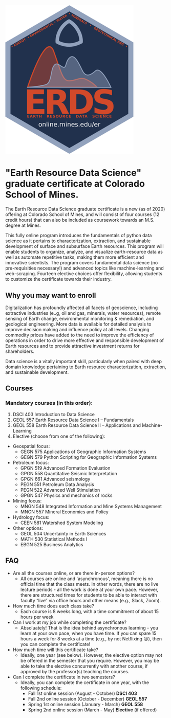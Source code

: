 <img src="erds_logo.png" width="400" title="Thanks to Matt Bauer for the logo!">

# "Earth Resource Data Science" graduate certificate at Colorado School of Mines.

The Earth Resource Data Science graduate certificate is a new (as of 2020) offering at Colorado School of Mines, and will consist of four courses (12 credit hours) that can also be included as coursework towards an M.S. degree at Mines.

This fully online program introduces the fundamentals of python data science as it pertains to characterization, extraction, and sustainable development of surface and subsurface Earth resources. This program will enable students to organize, analyze, and visualize earth-resource data as well as automate repetitive tasks, making them more efficient and innovative scientists. The program covers fundamental data science (no pre-requisities necessary!) and advanced topics like machine-learning and web-scraping. Fourteen elective choices offer flexibility, allowing students to customize the certificate towards their industry.

## Why you may want to enroll
Digitalization has profoundly affected all facets of geoscience, including extractive industries (e..g, oil and gas, minerals, water resources), remote sensing of Earth change, environmental monitoring & remediation, and geological engineering. More data is available for detailed analysis to improve decision making and influence policy at all levels. Changing commodity prices have added to the need to improve the efficiency of operations in order to drive more effective and responsible development of Earth resources and to provide attractive investment returns for shareholders.

Data science is a vitally important skill, particularly when paired with deep domain knowledge pertaining to Earth resource characterization, extraction, and sustainable development.

## Courses
### Mandatory courses (in this order):
1. DSCI 403 	Introduction to Data Science
1. GEOL 557 	Earth Resource Data Science I – Fundamentals
1. GEOL 558 	Earth Resource Data Science II – Applications and Machine-Learning
1. Elective (choose from one of the following):
  - Geospatial focus:
    - GEGN 575	Applications of Geographic Information Systems
    - GEGN 579	Python Scripting for Geographic Information Systems
  - Petroleum focus:
    - GPGN 519 	Advanced Formation Evaluation
    - GPGN 558 	Quantitative Seismic Interpretation
    - GPGN 661	Advanced seismology
    - PEGN 551	Petroleum Data Analysis
    - PEGN 522	Advanced Well Stimulation
    - GPGN 547	Physics and mechanics of rocks
  - Mining focus:
    - MNGN 548	Integrated Information and Mine Systems Management
    - MNGN 557	Mineral Economics and Policy
  - Hydrology focus:
    - CEEN 581	Watershed System Modeling
  - Other options:
    - GEOL 504	Uncertainty in Earth Sciences
    - MATH 530 	Statistical Methods I
    - EBGN 525	Business Analytics


## FAQ
- Are all the courses online, or are there in-person options?
  - All courses are online and 'asynchronous', meaning there is no official time that the class meets. In other words, there are no live lecture periods - all the work is done at your own pace. However, there are structured times for students to be able to interact with faculty “live” via office hours and other means (e.g., Slack, Zoom).
- How much time does each class take?
  - Each course is 8 weeks long, with a time commitment of about 15 hours per week
- Can I work at my job while completing the certificate?
   - Absoluately! That is the idea behind asynchronous learning - you learn at your own pace, when you have time. If you can spare 15 hours a week for 8 weeks at a time (e.g., by not Netflixing :wink:), then you can complete the certificate!  
- How much time will this certificate take?
   - Ideally, one year (see below). However, the elective option may not be offered in the semester that you require. However, you may be able to take the elective concurrently with another course, if approved by the professor(s) teaching the courses.
- Can I complete the certificate in two semesters?
   - Ideally, you can complete the certificate in one year, with the following schedule:
      - Fall 1st online session (August - October) **DSCI 403**
      - Fall 2nd online session (October - December) **GEOL 557**
      - Spring 1st online session (January - March) **GEOL 558**
      - Spring 2nd online session (March - May) **Elective** (if offered)
